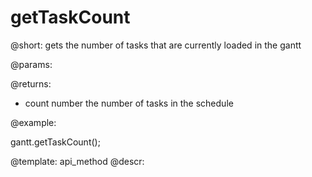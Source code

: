 getTaskCount
=============

@short:
	gets the number of tasks that are currently loaded in the gantt 

@params:

@returns:

- count			number		the number of tasks in the schedule



@example:

gantt.getTaskCount();

@template:	api_method
@descr:

